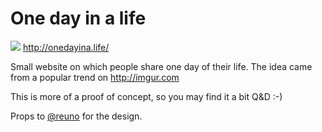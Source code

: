# One day in a life

![](http://onedayina.life/assets/apple-icon-180x180.png) http://onedayina.life/

Small website on which people share one day of their life. The idea came from a popular trend on http://imgur.com

This is more of a proof of concept, so you may find it a bit Q&D :-)

Props to [@reuno](https://github.com/) for the design.
